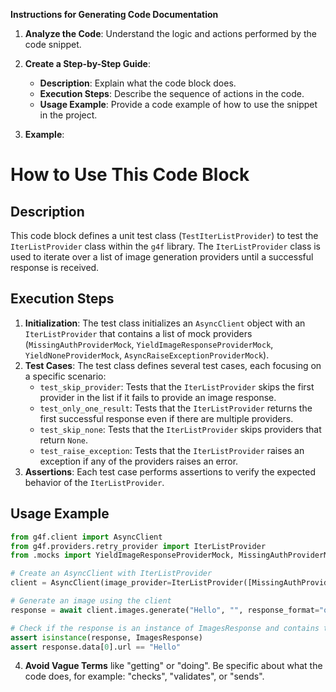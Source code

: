 **Instructions for Generating Code Documentation**

1. **Analyze the Code**: Understand the logic and actions performed by the code snippet.

2. **Create a Step-by-Step Guide**:
    - **Description**: Explain what the code block does.
    - **Execution Steps**: Describe the sequence of actions in the code.
    - **Usage Example**: Provide a code example of how to use the snippet in the project.

3. **Example**:

How to Use This Code Block
=========================================================================================

Description
-------------------------
This code block defines a unit test class (`TestIterListProvider`) to test the `IterListProvider` class within the `g4f` library. The `IterListProvider` class is used to iterate over a list of image generation providers until a successful response is received.

Execution Steps
-------------------------
1. **Initialization**: The test class initializes an `AsyncClient` object with an `IterListProvider` that contains a list of mock providers (`MissingAuthProviderMock`, `YieldImageResponseProviderMock`, `YieldNoneProviderMock`, `AsyncRaiseExceptionProviderMock`).
2. **Test Cases**: The test class defines several test cases, each focusing on a specific scenario:
    - `test_skip_provider`: Tests that the `IterListProvider` skips the first provider in the list if it fails to provide an image response.
    - `test_only_one_result`: Tests that the `IterListProvider` returns the first successful response even if there are multiple providers.
    - `test_skip_none`: Tests that the `IterListProvider` skips providers that return `None`.
    - `test_raise_exception`: Tests that the `IterListProvider` raises an exception if any of the providers raises an error.
3. **Assertions**: Each test case performs assertions to verify the expected behavior of the `IterListProvider`.

Usage Example
-------------------------

```python
from g4f.client import AsyncClient
from g4f.providers.retry_provider import IterListProvider
from .mocks import YieldImageResponseProviderMock, MissingAuthProviderMock

# Create an AsyncClient with IterListProvider
client = AsyncClient(image_provider=IterListProvider([MissingAuthProviderMock, YieldImageResponseProviderMock], False))

# Generate an image using the client
response = await client.images.generate("Hello", "", response_format="orginal")

# Check if the response is an instance of ImagesResponse and contains the expected URL
assert isinstance(response, ImagesResponse)
assert response.data[0].url == "Hello"
```

4. **Avoid Vague Terms** like "getting" or "doing". Be specific about what the code does, for example: "checks", "validates", or "sends".